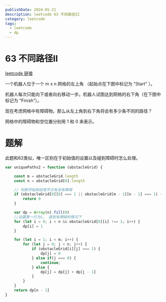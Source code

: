 ```yaml
---
publishDate: 2024-05-21
description: leetcode 63 不同路径II
category: leetcode
tags:
  - leetcode
  - dp
---
```


# 63 不同路径II

[leetcode 链接](https://leetcode.cn/problems/unique-paths-ii/description/)

一个机器人位于一个 m x n 网格的左上角 （起始点在下图中标记为 “Start” ）。

机器人每次只能向下或者向右移动一步。机器人试图达到网格的右下角（在下图中标记为 “Finish”）。

现在考虑网格中有障碍物。那么从左上角到右下角将会有多少条不同的路径？

网格中的障碍物和空位置分别用 1 和 0 来表示。

# 题解

此题和62类似，唯一区别在于初始值的设置以及碰到障碍时怎么处理。

```javascript
var uniquePaths2 = function (obstacleGrid) {

    const m = obstacleGrid.length
    const n = obstacleGrid[0].length

    // 判断开始和结束节点有没有障碍
    if (obstacleGrid[0][0] === 1 || obstacleGrid[m - 1][n - 1] === 1) {
        return 0
    }

    var dp = Array(n).fill(0)
    //设置第一行为1， 直到有障碍的情况下
    for (let i = 0; i < n && obstacleGrid[0][i] !== 1; i++) {
        dp[i] = 1
    }

    for (let i = 1; i < m; i++) {
        for (let j = 0; j < n; j++) {
            if (obstacleGrid[i][j] === 1) {
                dp[j] = 0
            } else if(j === 0) {
                continue;
            } else {
                dp[j] = dp[j] + dp[j - 1]
            }
        }
    }
    return dp[n - 1]
}
```